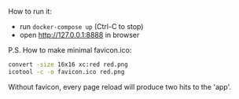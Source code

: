 How to run it:

 - run `docker-compose up` (Ctrl-C to stop)
 - open <http://127.0.0.1:8888> in browser
 
 P.S. How to make minimal favicon.ico:
 
 ```sh
 convert -size 16x16 xc:red red.png
 icotool -c -o favicon.ico red.png
 ```
 
 Without favicon, every page reload will produce two hits to the 'app'.